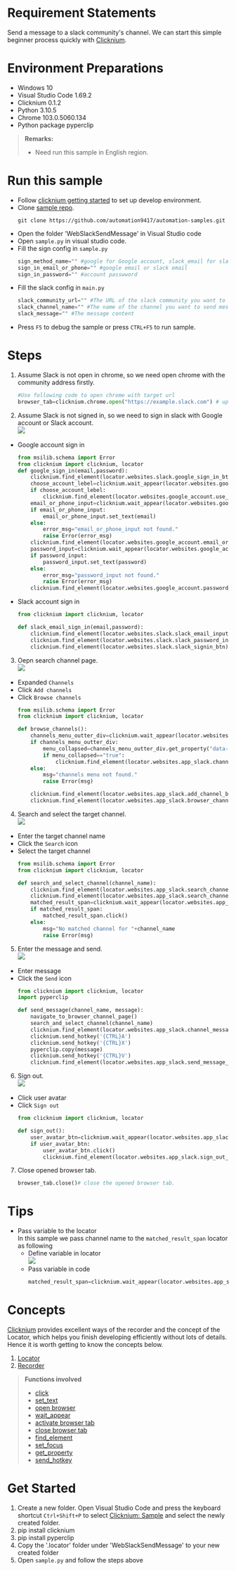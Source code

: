 # Requirement Statements
Send a message to a slack community's channel.
We can start this simple beginner process quickly with [Clicknium](https://www.clicknium.com/).

# Environment Preparations
- Windows 10
- Visual Studio Code 1.69.2
- Clicknium 0.1.2
- Python 3.10.5
- Chrome 103.0.5060.134
- Python package pyperclip
> **Remarks:**  
>- Need run this sample in English region. 

# Run this sample
- Follow [clicknium getting started](https://www.clicknium.com/documents) to set up develop environment.
- Clone [sample repo](https://github.com/automation9417/automation-samples.git).
  ```
  git clone https://github.com/automation9417/automation-samples.git
  ```
- Open the folder 'WebSlackSendMessage' in Visual Studio code
- Open `sample.py` in visual studio code.
- Fill the sign config in  `sample.py`
  ```python
  sign_method_name="" #google for Google account, slack_email for slack email.
  sign_in_email_or_phone="" #google email or slack email
  sign_in_password="" #account passwword
  ```
- Fill the slack config in `main.py`
  ```python
  slack_community_url="" #The URL of the slack community you want to send essage. e.g."https://contoso.slack.com"
  slack_channel_name="" #The name of the channel you want to send message.
  slack_message="" #The message content
  ```
- Press `F5` to debug the sample or press `CTRL+F5` to run sample.

# Steps

1. Assume Slack is not open in chrome, so we need open chrome with the community address firstly.  
   ```python
   #Use following code to open chrome with target url
   browser_tab=clicknium.chrome.open("https://example.slack.com") # update the address to your slack community.
   ```
2. Assume Slack is not signed in, so we need to sign in slack with Google account or Slack account.  
![](imgs/sign_in_slack.png)
  - Google account sign in
    ```python
    from msilib.schema import Error
    from clicknium import clicknium, locator
    def google_sign_in(email,password):
        clicknium.find_element(locator.websites.slack.google_sign_in_btn).click()
        choose_account_lebel=clicknium.wait_appear(locator.websites.google_account.choose_account_label,wait_timeout=5)
        if choose_account_lebel:
            clicknium.find_element(locator.websites.google_account.use_another_account_btn).click()
        email_or_phone_input=clicknium.wait_appear(locator.websites.google_account.email_or_phone_input,wait_timeout=5)
        if email_or_phone_input:
            email_or_phone_input.set_text(email)
        else:
            error_msg="email_or_phone_input not found."
            raise Error(error_msg)
        clicknium.find_element(locator.websites.google_account.email_or_phone_next_btn).click()
        password_input=clicknium.wait_appear(locator.websites.google_account.password_input,wait_timeout=5)
        if password_input:
            password_input.set_text(password)
        else:
            error_msg="password_input not found."
            raise Error(error_msg)
        clicknium.find_element(locator.websites.google_account.password_next_btn).click()
    ```
  - Slack account sign in
    ```python
    from clicknium import clicknium, locator

    def slack_email_sign_in(email,password):
        clicknium.find_element(locator.websites.slack.slack_email_input).set_text(email)
        clicknium.find_element(locator.websites.slack.slack_password_input).set_text(password)
        clicknium.find_element(locator.websites.slack.slack_signin_btn).click()
    ```
3. Oepn search channel page.  
![](imgs/slack_browser_channels.png)  
  - Expanded `Channels`   
  - Click `Add channels`  
  - Click `Browse channels` 
    ```python
    from msilib.schema import Error
    from clicknium import clicknium, locator

    def browse_channels():
        channels_menu_outter_div=clicknium.wait_appear(locator.websites.app_slack.channels_menu_outter_div,wait_timeout=5) 
        if channels_menu_outter_div:
            menu_collapsed=channels_menu_outter_div.get_property("data-qa-channel-section-collapsed")
            if menu_collapsed=="true":
                clicknium.find_element(locator.websites.app_slack.channels_menu_inner_span).click()
        else:
            msg="channels menu not found."
            raise Error(msg)

        clicknium.find_element(locator.websites.app_slack.add_channel_btn).click() 
        clicknium.find_element(locator.websites.app_slack.browser_channel_btn).click()
    ``` 
4. Search and select the target channel.  
![](imgs/slack_search_select_channel.png)  
  - Enter the target channel name  
  - Click the `Search` icon  
  - Select the target channel  
    ```python
    from msilib.schema import Error
    from clicknium import clicknium, locator

    def search_and_select_channel(channel_name):
        clicknium.find_element(locator.websites.app_slack.search_channel_tbx).set_text(channel_name)
        clicknium.find_element(locator.websites.app_slack.search_channel_btn).click()
        matched_result_span=clicknium.wait_appear(locator.websites.app_slack.matched_result_span,{"channel_name": channel_name})
        if matched_result_span:
            matched_result_span.click()
        else:
            msg="No matched channel for "+channel_name
            raise Error(msg)
    ```
5. Enter the message and send.  
![](imgs/enter_message_and_send.png)  
  - Enter message
  - Click the `Send` icon
    ```python
    from clicknium import clicknium, locator
    import pyperclip

    def send_message(channel_name, message):
        navigate_to_browser_channel_page()
        search_and_select_channel(channel_name)
        clicknium.find_element(locator.websites.app_slack.channel_message_input).set_focus()
        clicknium.send_hotkey('{CTRL}A')
        clicknium.send_hotkey('{CTRL}X')
        pyperclip.copy(message)
        clicknium.send_hotkey('{CTRL}V')
        clicknium.find_element(locator.websites.app_slack.send_message_btn).click()
    ```
6. Sign out.  
![](imgs/slack_sign_out.png)  
  - Click user avatar
  - Click `Sign out` 
    ```python
    from clicknium import clicknium, locator

    def sign_out():
        user_avatar_btn=clicknium.wait_appear(locator.websites.app_slack.user_avatar_btn,wait_timeout=5)
        if user_avatar_btn:
            user_avatar_btn.click()
            clicknium.find_element(locator.websites.app_slack.sign_out_btn).click()
    ```
7. Close opened browser tab.  
   ```python  
   browser_tab.close()# close the opened browser tab.
   ``` 
# Tips 
- Pass variable to the locator  
In this sample we pass channel name to the `matched_result_span` locator as following
  - Define variable in locator  
   ![](imgs/pass_variable.png)  
  -  Pass variable in code
      ```python
      matched_result_span=clicknium.wait_appear(locator.websites.app_slack.matched_result_span,{"channel_name": channel_name})
      ```

# Concepts  
[Clicknium](https://www.clicknium.com/) provides excellent ways of the recorder and the concept of the Locator, which helps you finish developing efficiently without lots of details. Hence it is worth getting to know the concepts below.
1. [Locator](https://www.clicknium.com/documents/automation/locator)
2. [Recorder](https://www.clicknium.com/documents/developtools/vscode/recorder/)  
> **Functions involved**
>- [click](https://www.clicknium.com/documents/api/python/uielement/click)
>- [set_text](https://www.clicknium.com/documents/api/python/uielement/set_text)
>- [open browser](https://www.clicknium.com/documents/api/python/webdriver/open)
>- [wait_appear](https://www.clicknium.com/documents/api/python/globalfunctions/wait_appear)
>- [activate browser tab](https://www.clicknium.com/documents/api/python/webdriver/browser/browsertab/activate)
>- [close browser tab](https://www.clicknium.com/documents/api/python/webdriver/browser/browsertab/close)
>- [find_element](https://www.clicknium.com/documents/api/python/globalfunctions/find_element)
>- [set_focus](https://www.clicknium.com/documents/api/python/uielement/set_focus)
>- [get_property](https://www.clicknium.com/documents/api/python/uielement/get_property)
>- [send_hotkey](https://www.clicknium.com/documents/api/python/globalfunctions/send_hotkey)  
# Get Started
1. Create a new folder. Open Visual Studio Code and press the keyboard shortcut `Ctrl+Shift+P` to select [Clicknium: Sample](https://www.clicknium.com/documents/developtools/vscode/project_management) and select the newly created folder.
2. pip install clicknium
3. pip install pyperclip
4. Copy the '.locator' folder under 'WebSlackSendMessage' to your new created folder
5. Open `sample.py` and follow the steps above